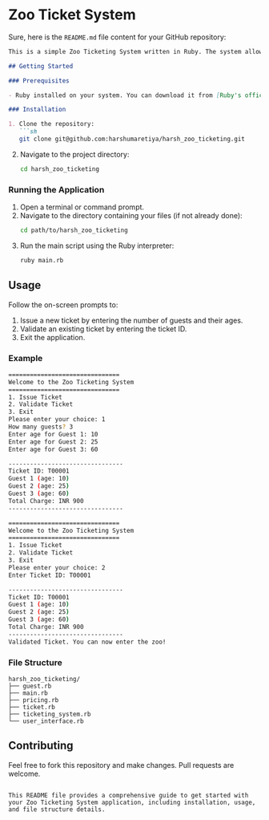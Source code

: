 # Zoo Ticket System

Sure, here is the `README.md` file content for your GitHub repository:

```markdown
This is a simple Zoo Ticketing System written in Ruby. The system allows users to issue and validate tickets for zoo entry, ensuring each ticket can only be validated once.

## Getting Started

### Prerequisites

- Ruby installed on your system. You can download it from [Ruby's official website](https://www.ruby-lang.org/en/downloads/).

### Installation

1. Clone the repository:
   ```sh
   git clone git@github.com:harshumaretiya/harsh_zoo_ticketing.git
   ```
2. Navigate to the project directory:
   ```sh
   cd harsh_zoo_ticketing
   ```

### Running the Application

1. Open a terminal or command prompt.
2. Navigate to the directory containing your files (if not already done):
   ```sh
   cd path/to/harsh_zoo_ticketing
   ```
3. Run the main script using the Ruby interpreter:
   ```sh
   ruby main.rb
   ```

## Usage

Follow the on-screen prompts to:
1. Issue a new ticket by entering the number of guests and their ages.
2. Validate an existing ticket by entering the ticket ID.
3. Exit the application.

### Example

```sh
===============================
Welcome to the Zoo Ticketing System
===============================
1. Issue Ticket
2. Validate Ticket
3. Exit
Please enter your choice: 1
How many guests? 3
Enter age for Guest 1: 10
Enter age for Guest 2: 25
Enter age for Guest 3: 60

--------------------------------
Ticket ID: T00001
Guest 1 (age: 10)
Guest 2 (age: 25)
Guest 3 (age: 60)
Total Charge: INR 900
--------------------------------

===============================
Welcome to the Zoo Ticketing System
===============================
1. Issue Ticket
2. Validate Ticket
3. Exit
Please enter your choice: 2
Enter Ticket ID: T00001

--------------------------------
Ticket ID: T00001
Guest 1 (age: 10)
Guest 2 (age: 25)
Guest 3 (age: 60)
Total Charge: INR 900
--------------------------------
Validated Ticket. You can now enter the zoo!
```

### File Structure

```
harsh_zoo_ticketing/
├── guest.rb
├── main.rb
├── pricing.rb
├── ticket.rb
├── ticketing_system.rb
└── user_interface.rb
```

## Contributing

Feel free to fork this repository and make changes. Pull requests are welcome.

```

This README file provides a comprehensive guide to get started with your Zoo Ticketing System application, including installation, usage, and file structure details.

